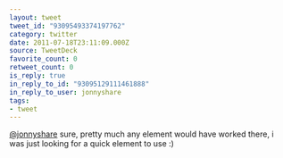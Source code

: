 ```yaml
---
layout: tweet
tweet_id: "93095493374197762"
category: twitter
date: 2011-07-18T23:11:09.000Z
source: TweetDeck
favorite_count: 0
retweet_count: 0
is_reply: true
in_reply_to_id: "93095129111461888"
in_reply_to_user: jonnyshare
tags:
- tweet
---
```


[@jonnyshare](https://twitter.com/@jonnyshare) sure, pretty much any element would have worked there, i was just looking for a quick element to use :)
